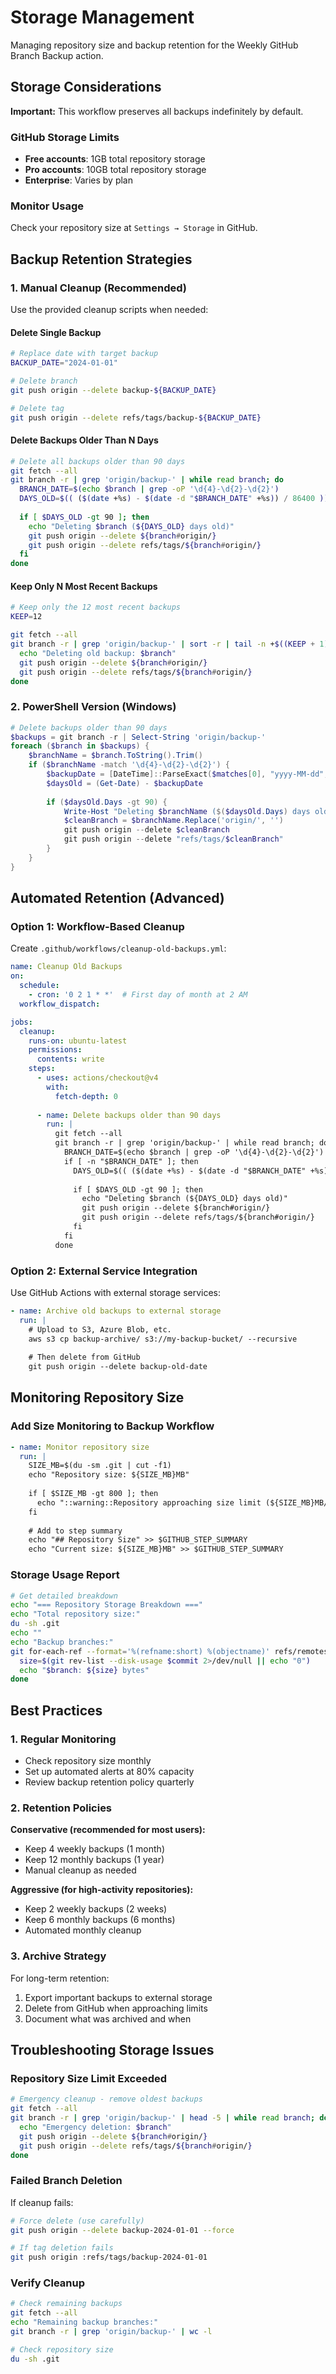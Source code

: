 # Storage Management

Managing repository size and backup retention for the Weekly GitHub Branch Backup action.

## Storage Considerations

**Important:** This workflow preserves all backups indefinitely by default.

### GitHub Storage Limits
- **Free accounts**: 1GB total repository storage
- **Pro accounts**: 10GB total repository storage  
- **Enterprise**: Varies by plan

### Monitor Usage
Check your repository size at `Settings → Storage` in GitHub.

## Backup Retention Strategies

### 1. Manual Cleanup (Recommended)

Use the provided cleanup scripts when needed:

#### Delete Single Backup
```bash
# Replace date with target backup
BACKUP_DATE="2024-01-01"

# Delete branch
git push origin --delete backup-${BACKUP_DATE}

# Delete tag
git push origin --delete refs/tags/backup-${BACKUP_DATE}
```

#### Delete Backups Older Than N Days
```bash
# Delete all backups older than 90 days
git fetch --all
git branch -r | grep 'origin/backup-' | while read branch; do
  BRANCH_DATE=$(echo $branch | grep -oP '\d{4}-\d{2}-\d{2}')
  DAYS_OLD=$(( ($(date +%s) - $(date -d "$BRANCH_DATE" +%s)) / 86400 ))
  
  if [ $DAYS_OLD -gt 90 ]; then
    echo "Deleting $branch (${DAYS_OLD} days old)"
    git push origin --delete ${branch#origin/}
    git push origin --delete refs/tags/${branch#origin/}
  fi
done
```

#### Keep Only N Most Recent Backups
```bash
# Keep only the 12 most recent backups
KEEP=12

git fetch --all
git branch -r | grep 'origin/backup-' | sort -r | tail -n +$((KEEP + 1)) | while read branch; do
  echo "Deleting old backup: $branch"
  git push origin --delete ${branch#origin/}
  git push origin --delete refs/tags/${branch#origin/}
done
```

### 2. PowerShell Version (Windows)
```powershell
# Delete backups older than 90 days
$backups = git branch -r | Select-String 'origin/backup-'
foreach ($branch in $backups) {
    $branchName = $branch.ToString().Trim()
    if ($branchName -match '\d{4}-\d{2}-\d{2}') {
        $backupDate = [DateTime]::ParseExact($matches[0], "yyyy-MM-dd", $null)
        $daysOld = (Get-Date) - $backupDate
        
        if ($daysOld.Days -gt 90) {
            Write-Host "Deleting $branchName ($($daysOld.Days) days old)"
            $cleanBranch = $branchName.Replace('origin/', '')
            git push origin --delete $cleanBranch
            git push origin --delete "refs/tags/$cleanBranch"
        }
    }
}
```

## Automated Retention (Advanced)

### Option 1: Workflow-Based Cleanup
Create `.github/workflows/cleanup-old-backups.yml`:

```yaml
name: Cleanup Old Backups
on:
  schedule:
    - cron: '0 2 1 * *'  # First day of month at 2 AM
  workflow_dispatch:

jobs:
  cleanup:
    runs-on: ubuntu-latest
    permissions:
      contents: write
    steps:
      - uses: actions/checkout@v4
        with:
          fetch-depth: 0
          
      - name: Delete backups older than 90 days
        run: |
          git fetch --all
          git branch -r | grep 'origin/backup-' | while read branch; do
            BRANCH_DATE=$(echo $branch | grep -oP '\d{4}-\d{2}-\d{2}')
            if [ -n "$BRANCH_DATE" ]; then
              DAYS_OLD=$(( ($(date +%s) - $(date -d "$BRANCH_DATE" +%s)) / 86400 ))
              
              if [ $DAYS_OLD -gt 90 ]; then
                echo "Deleting $branch (${DAYS_OLD} days old)"
                git push origin --delete ${branch#origin/}
                git push origin --delete refs/tags/${branch#origin/}
              fi
            fi
          done
```

### Option 2: External Service Integration
Use GitHub Actions with external storage services:

```yaml
- name: Archive old backups to external storage
  run: |
    # Upload to S3, Azure Blob, etc.
    aws s3 cp backup-archive/ s3://my-backup-bucket/ --recursive
    
    # Then delete from GitHub
    git push origin --delete backup-old-date
```

## Monitoring Repository Size

### Add Size Monitoring to Backup Workflow
```yaml
- name: Monitor repository size
  run: |
    SIZE_MB=$(du -sm .git | cut -f1)
    echo "Repository size: ${SIZE_MB}MB"
    
    if [ $SIZE_MB -gt 800 ]; then
      echo "::warning::Repository approaching size limit (${SIZE_MB}MB/1GB)"
    fi
    
    # Add to step summary
    echo "## Repository Size" >> $GITHUB_STEP_SUMMARY
    echo "Current size: ${SIZE_MB}MB" >> $GITHUB_STEP_SUMMARY
```

### Storage Usage Report
```bash
# Get detailed breakdown
echo "=== Repository Storage Breakdown ==="
echo "Total repository size:"
du -sh .git
echo ""
echo "Backup branches:"
git for-each-ref --format='%(refname:short) %(objectname)' refs/remotes/origin/backup-* | while read branch commit; do
  size=$(git rev-list --disk-usage $commit 2>/dev/null || echo "0")
  echo "$branch: ${size} bytes"
done
```

## Best Practices

### 1. Regular Monitoring
- Check repository size monthly
- Set up automated alerts at 80% capacity
- Review backup retention policy quarterly

### 2. Retention Policies
**Conservative (recommended for most users):**
- Keep 4 weekly backups (1 month)
- Keep 12 monthly backups (1 year)
- Manual cleanup as needed

**Aggressive (for high-activity repositories):**  
- Keep 2 weekly backups (2 weeks)
- Keep 6 monthly backups (6 months)
- Automated monthly cleanup

### 3. Archive Strategy
For long-term retention:
1. Export important backups to external storage
2. Delete from GitHub when approaching limits
3. Document what was archived and when

## Troubleshooting Storage Issues

### Repository Size Limit Exceeded
```bash
# Emergency cleanup - remove oldest backups
git fetch --all
git branch -r | grep 'origin/backup-' | head -5 | while read branch; do
  echo "Emergency deletion: $branch"
  git push origin --delete ${branch#origin/}
  git push origin --delete refs/tags/${branch#origin/}
done
```

### Failed Branch Deletion
If cleanup fails:
```bash
# Force delete (use carefully)
git push origin --delete backup-2024-01-01 --force

# If tag deletion fails
git push origin :refs/tags/backup-2024-01-01
```

### Verify Cleanup
```bash
# Check remaining backups
git fetch --all
echo "Remaining backup branches:"
git branch -r | grep 'origin/backup-' | wc -l

# Check repository size
du -sh .git
```